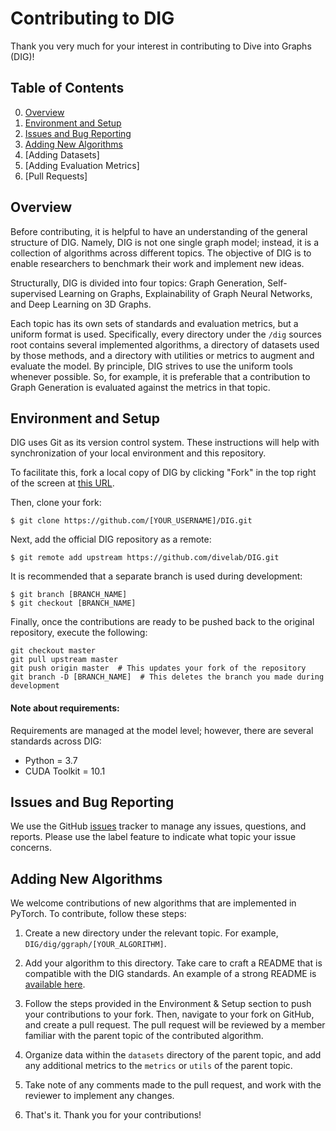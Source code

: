 # Contributing to DIG

Thank you very much for your interest in contributing to Dive into Graphs (DIG)!

## Table of Contents

0. [Overview](#overview)
1. [Environment and Setup](#environment-and-setup)
2. [Issues and Bug Reporting](#issues-and-bug-reporting)
3. [Adding New Algorithms](#adding-new-algorithms)
4. [Adding Datasets]
5. [Adding Evaluation Metrics]
6. [Pull Requests]

## Overview

Before contributing, it is helpful to have an understanding of the general structure of DIG. Namely, DIG is not one single graph model; instead, it is a collection of algorithms across different topics. The objective of DIG is to enable researchers to benchmark their work and implement new ideas.

Structurally, DIG is divided into four topics: Graph Generation, Self-supervised Learning on Graphs, Explainability of Graph Neural Networks, and Deep Learning on 3D Graphs.

Each topic has its own sets of standards and evaluation metrics, but a uniform format is used. Specifically, every directory under the `/dig` sources root contains several implemented algorithms, a directory of datasets used by those methods, and a directory with utilities or metrics to augment and evaluate the model. By principle, DIG strives to use the uniform tools whenever possible. So, for example, it is preferable that a contribution to Graph Generation is evaluated against the metrics in that topic.

## Environment and Setup

DIG uses Git as its version control system. These instructions will help with synchronization of your local environment and this repository.

To facilitate this, fork a local copy of DIG by clicking "Fork" in the top right of the screen at [this URL](https://github.com/divelab/DIG).

Then, clone your fork:

```
$ git clone https://github.com/[YOUR_USERNAME]/DIG.git
```

Next, add the official DIG repository as a remote:

```
$ git remote add upstream https://github.com/divelab/DIG.git
```

It is recommended that a separate branch is used during development:

```
$ git branch [BRANCH_NAME]
$ git checkout [BRANCH_NAME]
```

Finally, once the contributions are ready to be pushed back to the original repository, execute the following:

```
git checkout master
git pull upstream master
git push origin master  # This updates your fork of the repository
git branch -D [BRANCH_NAME]  # This deletes the branch you made during development
```

#### Note about requirements:

Requirements are managed at the model level; however, there are several standards across DIG:

* Python = 3.7
* CUDA Toolkit = 10.1

## Issues and Bug Reporting

We use the GitHub [issues](https://github.com/divelab/DIG/issues) tracker to manage any issues, questions, and reports. Please use the label feature to indicate what topic your issue concerns.

## Adding New Algorithms

We welcome contributions of new algorithms that are implemented in PyTorch. To contribute, follow these steps:

1. Create a new directory under the relevant topic. For example, `DIG/dig/ggraph/[YOUR_ALGORITHM]`.

2. Add your algorithm to this directory. Take care to craft a README that is compatible with the DIG standards. An example of a strong README is [available here](https://github.com/divelab/DIG/blob/main/dig/ggraph/GraphEBM/README.md).

3. Follow the steps provided in the Environment & Setup section to push your contributions to your fork. Then, navigate to your fork on GitHub, and create a pull request. The pull request will be reviewed by a member familiar with the parent topic of the contributed algorithm.

4. Organize data within the `datasets` directory of the parent topic, and add any additional metrics to the `metrics` or `utils` of the parent topic.

5. Take note of any comments made to the pull request, and work with the reviewer to implement any changes.

6. That's it. Thank you for your contributions!
